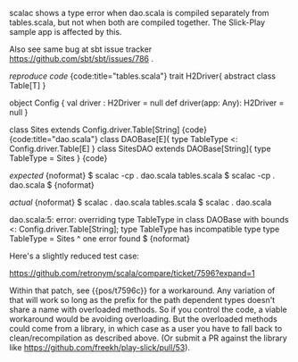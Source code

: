 scalac shows a type error when dao.scala is compiled separately from tables.scala, but not when both are compiled together. The Slick-Play sample app is affected by this.

Also see same bug at sbt issue tracker https://github.com/sbt/sbt/issues/786 .

*reproduce code*
{code:title="tables.scala"}
trait H2Driver{
    abstract class Table[T]
}

object Config {
  val driver : H2Driver = null
  def driver(app: Any): H2Driver = null
}

class Sites extends Config.driver.Table[String]
{code}
{code:title="dao.scala"}
class DAOBase[E]{
  type TableType <: Config.driver.Table[E]
}
class SitesDAO extends DAOBase[String]{
  type TableType = Sites
}
{code}

*expected*
{noformat}
$ scalac -cp . dao.scala tables.scala 
$ scalac -cp . dao.scala
$
{noformat}

*actual*
{noformat}
$ scalac . dao.scala tables.scala 
$ scalac . dao.scala

dao.scala:5: error: overriding type TableType in class DAOBase with bounds <: Config.driver.Table[String];
 type TableType has incompatible type
  type TableType = Sites
       ^
one error found
$
{noformat}

Here's a slightly reduced test case:

https://github.com/retronym/scala/compare/ticket/7596?expand=1

Within that patch, see {{pos/t7596c}} for a workaround. Any variation of that will work so long as the prefix for the path dependent types doesn't share a name with overloaded methods.
So if you control the code, a viable workaround would be avoiding overloading. But the overloaded methods could come from a library, in which case as a user you have to fall back to clean/recompilation as described above. (Or submit a PR against the library like https://github.com/freekh/play-slick/pull/53).
